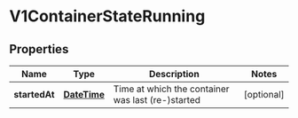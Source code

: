 
# V1ContainerStateRunning

## Properties
Name | Type | Description | Notes
------------ | ------------- | ------------- | -------------
**startedAt** | [**DateTime**](DateTime.md) | Time at which the container was last (re-)started |  [optional]



